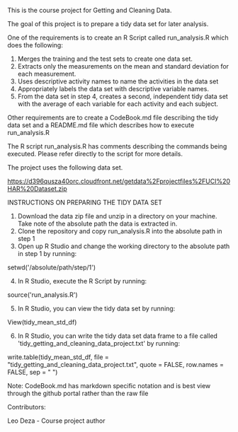 This is the course project for Getting and Cleaning Data. 

The goal of this project is to prepare a tidy data set for later analysis.

One of the requirements is to create an R Script called run_analysis.R which does the following:

1. Merges the training and the test sets to create one data set.
2. Extracts only the measurements on the mean and standard deviation for each measurement.
3. Uses descriptive activity names to name the activities in the data set
4. Appropriately labels the data set with descriptive variable names.
5. From the data set in step 4, creates a second, independent tidy data set with the average of each variable for each activity and each subject.

Other requirements are to create a CodeBook.md file describing the tidy data set and a README.md file which describes how to execute run_analysis.R

The R script run_analysis.R has comments describing the commands being executed. Please refer directly to the script for more details.

The project uses the following data set.

https://d396qusza40orc.cloudfront.net/getdata%2Fprojectfiles%2FUCI%20HAR%20Dataset.zip

INSTRUCTIONS ON PREPARING THE TIDY DATA SET

1. Download the data zip file and unzip in a directory on your machine. Take note of the absolute path the data is extracted in.
2. Clone the repository and copy run_analysis.R into the absolute path in step 1
3. Open up R Studio and change the working directory to the absolute path in step 1 by running:

setwd('/absolute/path/step/1')

4. In R Studio, execute the R Script by running: 

source('run_analysis.R')

5. In R Studio, you can view the tidy data set by running: 

View(tidy_mean_std_df)

6. In R Studio, you can write the tidy data set data frame to a file called 'tidy_getting_and_cleaning_data_project.txt' by running: 

write.table(tidy_mean_std_df, file = "tidy_getting_and_cleaning_data_project.txt", quote = FALSE, row.names = FALSE, sep = " ")

Note: CodeBook.md has markdown specific notation and is best view through the github portal rather than the raw file

Contributors:

Leo Deza - Course project author
